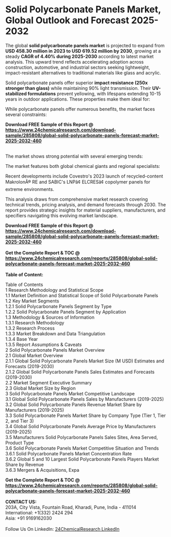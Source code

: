 <h1>Solid Polycarbonate Panels Market, Global Outlook and Forecast 2025-2032</h1><p>The global <strong>solid polycarbonate panels market</strong> is projected to expand from <strong>USD 458.30 million in 2023 to USD 619.52 million by 2030</strong>, growing at a steady <strong>CAGR of 4.40% during 2025-2030</strong> according to latest market analysis. This upward trend reflects accelerating adoption across construction, automotive, and industrial sectors seeking lightweight, impact-resistant alternatives to traditional materials like glass and acrylic.</p><p>Solid polycarbonate panels offer superior <strong>impact resistance (250x stronger than glass)</strong> while maintaining 90% light transmission. Their <strong>UV-stabilized formulations</strong> prevent yellowing, with lifespans extending 10-15 years in outdoor applications. These properties make them ideal for:</p><p>While polycarbonate panels offer numerous benefits, the market faces several constraints:</p><div><b>Download FREE Sample of this Report @ 
            <a href="https://www.24chemicalresearch.com/download-sample/285808/global-solid-polycarbonate-panels-forecast-market-2025-2032-460">
            https://www.24chemicalresearch.com/download-sample/285808/global-solid-polycarbonate-panels-forecast-market-2025-2032-460</a></b></div><br><p>The market shows strong potential with several emerging trends:</p><p>The market features both global chemical giants and regional specialists:</p><p>Recent developments include Covestro's 2023 launch of recycled-content MakrolonÂ® RE and SABIC's LNPâ¢ ELCRESâ¢ copolymer panels for extreme environments.</p><p>This analysis draws from comprehensive market research covering technical trends, pricing analysis, and demand forecasts through 2030. The report provides strategic insights for material suppliers, manufacturers, and specifiers navigating this evolving market landscape.</p><div><b>Download FREE Sample of this Report @ 
            <a href="https://www.24chemicalresearch.com/download-sample/285808/global-solid-polycarbonate-panels-forecast-market-2025-2032-460">
            https://www.24chemicalresearch.com/download-sample/285808/global-solid-polycarbonate-panels-forecast-market-2025-2032-460</a></b></div><br><div><b>Get the Complete Report & TOC @ 
            <a href="https://www.24chemicalresearch.com/reports/285808/global-solid-polycarbonate-panels-forecast-market-2025-2032-460">
            https://www.24chemicalresearch.com/reports/285808/global-solid-polycarbonate-panels-forecast-market-2025-2032-460</a></b></div><br>
            <b>Table of Content:</b><p>Table of Contents<br />
1 Research Methodology and Statistical Scope<br />
1.1 Market Definition and Statistical Scope of Solid Polycarbonate Panels<br />
1.2 Key Market Segments<br />
1.2.1 Solid Polycarbonate Panels Segment by Type<br />
1.2.2 Solid Polycarbonate Panels Segment by Application<br />
1.3 Methodology & Sources of Information<br />
1.3.1 Research Methodology<br />
1.3.2 Research Process<br />
1.3.3 Market Breakdown and Data Triangulation<br />
1.3.4 Base Year<br />
1.3.5 Report Assumptions & Caveats<br />
2 Solid Polycarbonate Panels Market Overview<br />
2.1 Global Market Overview<br />
2.1.1 Global Solid Polycarbonate Panels Market Size (M USD) Estimates and Forecasts (2019-2030)<br />
2.1.2 Global Solid Polycarbonate Panels Sales Estimates and Forecasts (2019-2030)<br />
2.2 Market Segment Executive Summary<br />
2.3 Global Market Size by Region<br />
3 Solid Polycarbonate Panels Market Competitive Landscape<br />
3.1 Global Solid Polycarbonate Panels Sales by Manufacturers (2019-2025)<br />
3.2 Global Solid Polycarbonate Panels Revenue Market Share by Manufacturers (2019-2025)<br />
3.3 Solid Polycarbonate Panels Market Share by Company Type (Tier 1, Tier 2, and Tier 3)<br />
3.4 Global Solid Polycarbonate Panels Average Price by Manufacturers (2019-2025)<br />
3.5 Manufacturers Solid Polycarbonate Panels Sales Sites, Area Served, Product Type<br />
3.6 Solid Polycarbonate Panels Market Competitive Situation and Trends<br />
3.6.1 Solid Polycarbonate Panels Market Concentration Rate<br />
3.6.2 Global 5 and 10 Largest Solid Polycarbonate Panels Players Market Share by Revenue<br />
3.6.3 Mergers & Acquisitions, Expa</p><div><b>Get the Complete Report & TOC @ 
            <a href="https://www.24chemicalresearch.com/reports/285808/global-solid-polycarbonate-panels-forecast-market-2025-2032-460">
            https://www.24chemicalresearch.com/reports/285808/global-solid-polycarbonate-panels-forecast-market-2025-2032-460</a></b></div><br><b>CONTACT US:</b><br>
            203A, City Vista, Fountain Road, Kharadi, Pune, India - 411014<br>
            International: +1(332) 2424 294<br>
            Asia: +91 9169162030 <br><br>
            Follow Us On LinkedIn: <a href="https://www.linkedin.com/company/24chemicalresearch/">24ChemicalResearch LinkedIn</a>